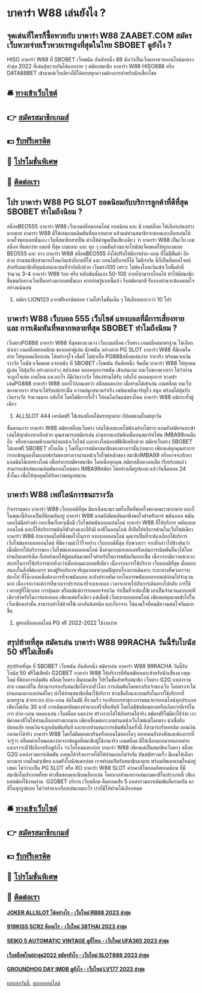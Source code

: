 # บาคาร่า W88 เล่นยังไง ?
## จุดเด่นที่ใครก็ซื้อหวยกับ บาคาร่า W88 ZAABET.COM สมัครเว็บหวยจ่ายเร็วหวยเรทสูงที่สุดในไทย SBOBET ดูยังไง ?
HISO บาคาร่า W88 ที่ SBOBET เว็บพนัน อันดับหนึ่ง 88 นับว่าเป็นเว็บแทงหวยออนไลน์มาแรง ล่าสุด 2022 ที่เล่นลุ้นรวยกันได้แบบง่าย ๆ สมัครสมาชิก บาคาร่า W88 HISO888 หรือ DATA88BET เข้ามาแค่เว็บเดียวก็มีให้ครบทุกความต้องการสำหรับนักเสี่ยงโชค

## 🛎 [ทางเข้าเว็บไซต์](https://bit.ly/3SdLNi2)
## 👉 [สมัครสมาชิกเกมส์](https://bit.ly/3SdLNi2)
## 💵 [รับฟรีเครดิต](https://bit.ly/3dyRKHj)
## 👑 [โปรโมชั่นพิเศษ](https://bit.ly/3dyRKHj)
## 📱 [ติดต่อเรา](https://bit.ly/3dyRKHj)

## โปร บาคาร่า W88 PG SLOT ยอดนิยมกับบริการลูกค้าที่ดีที่สุด SBOBET ทำไมถึงนิยม ?
สล็อตBEO555 บาคาร่า W88 เว็บเกมสล็อตออนไลน์ ยอดนิยม และ มี เกมสล็อต ให้เลือกเล่นอย่างมากมาย บาคาร่า W88 มีให้เล่นเกมเดิมพันที่หลากหลาย แล้วแต่ท่านสมาชิกจะชอบและเลือกเล่นได้ตามใจชอบเลยนั้นเอง เว็บที่สมาชิกสายปั่น ต่างให้คำพูดเป็นเสียงเดียว ว่า บาคาร่า W88 เป็นเว็บ เกมสล็อต ที่แตกง่าย แตกดี ที่สุด เกมเยอะ และ ทุก ๆ เกมนั้นล้วนแจกโบนัสแจ็คพอตให้ทุกเกมเลย BEO555 และ ทาง บาคาร่า W88 สล็อตBEO555 ยังได้ปรับให้มีการฝาก-ถอน ที่ไม่มีขั้นต่ำ อีกด้วย ท่านสมาชิกสามารถโอนเงินเข้ากี่บาทก็ได้ และ ถอนไม่กี่บาทก็ได้ ไม่มีจำกัด นี้ก็เป็นที่ตอบโจทย์สำหรับสมาชิกที่ทุนน้อยและทุนที่จำกัดอีกด้วย เว็บตรง100 เพราะ ไม่ต้องโอนเงินเข้าเว็บขั้นต่ำที่จำนวน 3-4 บาคาร่า W88 ร้อย หรือ หลักพันนั้นเอง 50-100 บาทก็สามารถโอนได้ ทำให้มีสมาชิกชื่นชมกับทางเว็บเป็นอย่างมากเลยนั้นเอง หากท่านรู้แบบนี้แล้ว รีบสมัครมาสิ รับรองท่านจะต้องตอดใจอย่างแน่นอน
1. สมัคร LION123 แจกฟรีเครดิตบ่อย รวมโปรโมชั่นเด็ด ๆ ให้เลือกเยอะกว่า 10 โปร

## บาคาร่า W88 เว็บบอล 555 เว็บไซต์ แทงบอลที่มีการเสี่ยงทาย และ การเดิมพันที่หลากหลายที่สุด SBOBET ทำไมถึงนิยม ?
เว็บตรงPG888 บาคาร่า W88 ที่สุดของแวดวง เว็บเกมสล็อต เว็บตรง เกมสล็อตมาตรฐาน ได้เลือกนำเอา เกมสล็อตยอดนิยม ของเหล่าผู้เล่น นักพนัน อย่างค่าย PG SLOT บาคาร่า W88 ที่มีเกมในค่าย ให้ทุกคนเลือกเล่น ได้อย่างจุใจ เต็มที่ ไม่น่าเบื่อ PG888สล็อตเล่นง่าย จ่ายจริง พร้อมแจกเงินรางวัล โบนัส แจ็คพอต แจกหนัก ที่ SBOBET เว็บพนัน อันดับหนึ่ง จัดเต็ม บาคาร่า W88 ให้ทุกคนผู้เล่น ได้ลุ้นรับ อย่างมากถ่วง สม่ำเสมอ ตลอดทุกการพนัน เข้าเล่นเกม บนเว็บของพวกเรา ไม่ว่าท่านจะถูกใจเล่น เกมไหน แนวอะไร ก็มีเงินรางวัล ให้แก่ท่านได้รับ กลับไป ตลอดทุกการ ทางเข้าเล่นPG888 บาคาร่า W88 บอกไว้ก่อนเลยว่า สล็อตแตกง่าย เมื่อท่านได้เข้าเล่น เกมสล็อต บนเว็บของพวกเรา ท่านจะได้รับแม้กระนั้น ความสนุกสนานร่าเริง เพลิดเพลินเจริญใจ สนุก พร้อมได้ลุ้นรับ เงินรางวัล จำนวนมาก กลับไป โดยไม่มีการกั๊กไว้ ให้คนใดกันแน่ตรงไหน บาคาร่า W88 แม้กระทั้งผู้เดียว
1. ALLSLOT 444 เครดิตฟรี ใช้เล่นสล็อตได้ครบทุกค่าย อัปเดตเกมใหม่ทุกวัน

ขั้นตอนการ บาคาร่า W88 สมัครสล็อตเว็บตรง เล่นได้เลยแบบไม่ต้องฝากไม่ยาก แถมยังสมัครและเข้าเล่นได้ทุกช่องทางอีกด้วย คุณสามารถสมัครเล่น ผ่านทางแอปพลิเคชั่นบนสมาร์ทโฟน IMBA99บนมือถือ  หรือทางคอมพิวเตอร์ผ่านหน้าเว็บไซต์ และทางไลน์ออฟฟิเชียลอีกด้วย สมัครเว็บตรง SBOBET ได้เลยฟรี SBOBET สโบเบ็ต ๆ โดยในการสมัครสมาชิกของทางเรานั้นง่ายมาก เพียงแค่ทุกคุณทำการกรอกข้อมูลลงในแบบฟอร์มของทางเราผ่านหน้าเว็บไซต์หลักของ สมาชิกIMBA99 หรืออาจจะทักหาแอดมินได้เลยทางไลน์ เพื่อทำการสมัครสมาชิก โดยเมื่อทุกคุณ สมัครสล็อตวอลเล็ต เรียบร้อยแล้ว สามารถเข้าเล่นเกมเดิมพันออนไลน์ของ IMBA99สมัคร ได้อย่างเต็มรูปแบบ แล้ววันนี้ตลอด 24 ชั่วโมง เพื่อให้ทุกคุณได้รับความสนุกสนาน

## บาคาร่า W88 เพย์ไลน์การชนะรางวัล
กิจกรรมของ บาคาร่า W88 เว็บบอลดีที่สุด มีมาเนิ่นนานรวมทั้งเป็นที่ชอบใจของคนเรามากมาย และก็ในขณะนี้ยังคงเป็นที่นิยมกันอยู่ บาคาร่า W88 แถมยังมีคนหันมาพึงพอใจสำหรับการ พนันบอล พนันบอลไม่มีอย่างต่ำ เยอะขึ้นเรื่อยๆเมื่อมี เว็บไซต์พนันบอลออนไลน์ บาคาร่า W88 ที่ให้บริการ พนันบอลออนไลน์ และก็ให้บริการพนันกีฬาต่างและก็ยังมี คาสิโนออนไลน์ ที่เปิดให้บริการด้านในเว็บไซต์เดียว บาคาร่า W88 ถ้าหากคนใดที่พึงพอใจในการ แทงบอลออนไลน์
คุณจำเป็นที่จะต้องเลือกใช้บริการ เว็บไซต์แทงบอลออนไลน์ ที่มีความน่าไว้ใจอย่าง เว็บบอลดีที่สุด กับพวกเรา จากที่กล่าวไปข้างต้นว่าเมื่อมีการให้บริการของ เว็บไซต์แทงบอลออนไลน์ ซึ่งสามารถแทงบอลหรือเล่นการเดิมพันอื่นๆได้โดยผ่านอินเตอร์เน็ต ก็เลยส่งผลให้ผู้คนหันมาพอใจสำหรับในการพนันกันเยอะขึ้น เนื่องจากมีความสะดวกสบายในการใช้บริการมากยิ่งกว่าเมื่อก่อนมากเลยทีเดียว
เนื่องจากการใช้บริการ เว็บบอลดีที่สุด นั้นตอบสนองในสิ่งที่ต้องการ ของผู้รับบริการเจริญมากมายๆลดปัญหาเรื่องการเดินทาง ระยะทางที่พวกเราจะต้องไป ที่โต๊ะบอลเมื่อต้องการที่จะพนันบอล ละยังประหยัดเวลาในการพนันบอลจากแต่ก่อนไปจำนวนมาก เนื่องจากว่าแต่การที่พวกเราปรารถนาที่จะแทงบอล เวลาจะหายไปกับการเดินทางไปกลับ การใช้เวลาอยู่ที่โต๊ะบอล การลุ้นผล หรือแม้แต่การรอคอยจ่ายเงิน จำเป็นที่จะต้องใช้เวลาเป็นจำนวนมากเลยที เดียวสำหรับในการแทงบอล เพียงแค่ครั้งเดียว แต่เมื่อมี เว็บแทงบอลออนไลน์ เพียงแค่คุณกดเข้าไปใน เว็บเพียงเท่านั้น สามารถทำได้ด้วยใช้เวลาอันน้อยนิด และก็อาจจะ ไม่ฉงนใจที่คนมีความสนใจกันมากขึ้น
1. สูตรสล็อตออนไลน์ PG ฟรี 2022-2022 ใช้งานง่าย

## สรุปท้ายที่สุด สมัครเล่น บาคาร่า W88 99RACHA วันนี้รับโบนัส 50 ฟรีไม่เสียตัง
สรุปท้ายที่สุด ที่ SBOBET เว็บพนัน อันดับหนึ่ง สมัครเล่น บาคาร่า W88 99RACHA วันนี้รับโบนัส 50 ฟรีไม่เสียตัง G2GBET บาคาร่า W88 ให้บริการที่ทันสมัยเหมาะสำหรับนักเสี่ยงดวงยุคใหม่ ที่ต้องการเดิมพัน สล็อตเว็บตรง คืนยอดเสีย โปรโมชั่นสำหรับสมาชิก เว็บตรง G2G แหล่งรวมค่าย เกมคาสิโน ที่สามารถรองรับสมาชิกได้จากทั่วโลก การเดิมพันโดยตรงกับเจ้าของเว็บ โดยตรงจะไม่ผ่านคนกลางเอเย่นต์ใดๆ ทำให้ท่านสมาชิกที่มาใช้บริการ ต่างเชื่อถือและยอมรับในการใช้บริการที่มาตรฐาน ด้วยระบบ ฝาก-ถอน อัตโนมัติ ที่รวดเร็ว รองรับการทำธุระกรรมธนาคารออนไลน์ทุกประเภท เพียงไม่เกิน 30 นาที การเติมเครดิตของท่านจะเสร็จสิ้นทันที โดยไม่มีข้อผิดพลาดหรือเกิดการดีเรย์ในการ ฝาก-ถอน ทดลองเล่น เว็บสล็อต แตกง่าย สร้างรายได้ให้กับท่านได้จริง สมัครฟรีไม่มีค่าใช้จ่าย เรามีค่ายคาสิโนให้ท่านเลือกอย่างมากมาย เพียงเชื่อมต่อระบบผ่านหน้าเว็บไซต์แม่โดยตรง น่าเชื่อถือ ปลอดภัย ยอดเงินจะถูกเดิมพันทันที และหากท่านชนะการเดิมพันในครั้งนี้ ก็สามารถรับเครดิต ถอนเงินออกมาได้จริง บาคาร่า W88 โดยไม่ติดยอดเทรินหรือถอนไม่ออกใดๆ
หลายคนยังสงสัยและต้องการที่จะรู้ว่า สล็อตค่ายไหนแตกง่ายจากข้อมูลที่สมาชิกผู้ใช้งานจริง เกมสล็อต มีให้เลือกมากมายหลายค่าย และเราจะมีวิธีเลือกหรือดูยังไง ว่าเว็บไหนแตกบ่อย บาคาร่า W88 เพียงแค่เป็นสมาชิกเว็บตรง สล็อต G2G แหล่งรวมการเดิมพัน ลงทุนได้จริงหารายได้ให้ท่านแบบไม่จำกัด ทันสมัยรวดเร็ว มีเกมให้เลือกมากมาย เกมใหม่ๆเพียบ แถมยังโบนัสแตกบ่อย เราพร้อมเปิดรับสมาชิกมามาย พร้อมอัพเดทเกมใหม่อยู่เสมอ ไม่ว่าจะเป็น PG SLOT หรือ XO บาคาร่า W88 SLOT ค่ายคาสิโนยอดฮิตยอดนิยม ที่มีสมาชิกในประเทศไทย ต่างชื่นชอบและนิยมเลือกเล่น โดยหากท่านอยากเล่นเกมคาสิโนประเภทนี้ เพียงแค่สมัครใช้งานผ่าน  G2GBET บริการ เว็บสล็อต คืนยอดเสีย 5 แหล่งรวมการเดิมพันที่ครบครัน คาสิโนทุกรูปแบบ ไม่ว่าท่านจะเลือกเล่นเกมอะไร เราก็มีให้ท่านได้เลือกหมด

## 🛎 [ทางเข้าเว็บไซต์](https://bit.ly/3SdLNi2)
## 👉 [สมัครสมาชิกเกมส์](https://bit.ly/3SdLNi2)
## 💵 [รับฟรีเครดิต](https://bit.ly/3dyRKHj)
## 👑 [โปรโมชั่นพิเศษ](https://bit.ly/3dyRKHj)
## 📱 [ติดต่อเรา](https://bit.ly/3dyRKHj)

#### [JOKER ALLSLOT ได้อย่างไร - เว็บใหม่ RB88 2023 ล่าสุด](https://atom.io/themes/joker%20allslot%20ได้อย่างไร%20-%20เว็บใหม่%20rb88%202023%20ล่าสุด)
#### [918KISS SCR2 คืออะไร - เว็บใหม่ 38THAI 2023 ล่าสุด](https://atom.io/themes/918kiss%20scr2%20คืออะไร%20-%20เว็บใหม่%2038thai%202023%20ล่าสุด)
#### [SEIKO 5 AUTOMATIC VINTAGE ดูที่ไหน - เว็บใหม่ UFA365 2023 ล่าสุด](https://atom.io/themes/seiko%205%20automatic%20vintage%20ดูที่ไหน%20-%20เว็บใหม่%20ufa365%202023%20ล่าสุด)
#### [เว็บสล็อตใหม่ล่าสุด2022 สมัครยังไง - เว็บใหม่ SLOT888 2023 ล่าสุด](https://atom.io/themes/เว็บสล็อตใหม่ล่าสุด2022%20สมัครยังไง%20-%20เว็บใหม่%20slot888%202023%20ล่าสุด)
#### [GROUNDHOG DAY IMDB ดูยังไง - เว็บใหม่ LV177 2023 ล่าสุด](https://atom.io/themes/groundhog%20day%20imdb%20ดูยังไง%20-%20เว็บใหม่%20lv177%202023%20ล่าสุด)

[ผลบอลวันนี้](https://siamsport.tv "ผลบอลวันนี้"), [ดูบอลออนไลน์](https://siamsport.tv/ดูบอลสด "ดูบอลออนไลน์")